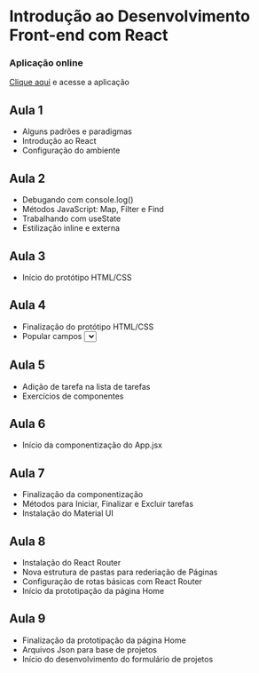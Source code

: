 # Introdução ao Desenvolvimento Front-end com React

### Aplicação online

[Clique aqui](https://sesc-react-app.vercel.app/) e acesse a aplicação

## Aula 1

- Alguns padrões e paradigmas
- Introdução ao React
- Configuração do ambiente

## Aula 2

- Debugando com console.log()
- Métodos JavaScript: Map, Filter e Find
- Trabalhando com useState
- Estilização inline e externa

## Aula 3

- Início do protótipo HTML/CSS

## Aula 4

- Finalização do protótipo HTML/CSS
- Popular campos <select> com conteúdo de arquivos JSON

## Aula 5

- Adição de tarefa na lista de tarefas
- Exercícios de componentes

## Aula 6

- Início da componentização do App.jsx

## Aula 7

- Finalização da componentização
- Métodos para Iniciar, Finalizar e Excluir tarefas
- Instalação do Material UI

## Aula 8

- Instalação do React Router
- Nova estrutura de pastas para rederiação de Páginas
- Configuração de rotas básicas com React Router
- Início da prototipação da página Home

## Aula 9

- Finalização da prototipação da página Home
- Arquivos Json para base de projetos
- Início do desenvolvimento do formulário de projetos
